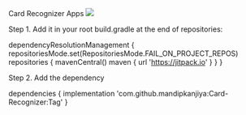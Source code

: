 Card Recognizer Apps
[![](https://jitpack.io/v/mandipkanjiya/Card-Recognizer.svg)](https://jitpack.io/#mandipkanjiya/Card-Recognizer)

Step 1. Add it in your root build.gradle at the end of repositories:

dependencyResolutionManagement {
		repositoriesMode.set(RepositoriesMode.FAIL_ON_PROJECT_REPOS)
		repositories {
			mavenCentral()
			maven { url 'https://jitpack.io' }
		}
	}

Step 2. Add the dependency

dependencies {
	        implementation 'com.github.mandipkanjiya:Card-Recognizer:Tag'
	}
